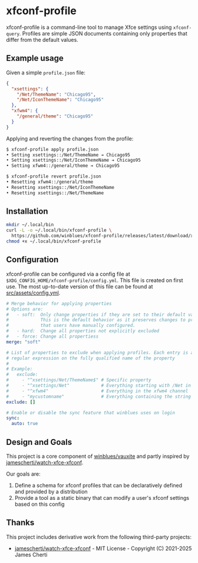 # xfconf-profile

xfconf-profile is a command-line tool to manage Xfce settings using `xfconf-query`. Profiles are simple JSON documents containing only properties that differ from the default values.


## Example usage

Given a simple `profile.json` file:
```json
{
  "xsettings": {
    "/Net/ThemeName": "Chicago95",
    "/Net/IconThemeName": "Chicago95"
  },
  "xfwm4": {
    "/general/theme": "Chicago95"
  }
}

```
Applying and reverting the changes from the profile:
```bash
$ xfconf-profile apply profile.json
• Setting xsettings::/Net/ThemeName ➔ Chicago95
• Setting xsettings::/Net/IconThemeName ➔ Chicago95
• Setting xfwm4::/general/theme ➔ Chicago95

$ xfconf-profile revert profile.json
• Resetting xfwm4::/general/theme
• Resetting xsettings::/Net/IconThemeName
• Resetting xsettings::/Net/ThemeName
```

## Installation
```bash
mkdir ~/.local/bin
curl -L -o ~/.local/bin/xfconf-profile \
  https://github.com/winblues/xfconf-profile/releases/latest/download/xfconf-profile-linux-amd64
chmod +x ~/.local/bin/xfconf-profile
```

## Configuration

xfconf-profile can be configured via a config file at `$XDG_CONFIG_HOME/xfconf-profile/config.yml`. This file is created on first use. The most up-to-date version of this file can be found at [src/assets/config.yml](https://github.com/winblues/xfconf-profile/blob/main/src/assets/config.yml).

```yaml
# Merge behavior for applying properties
# Options are:
#   - soft:  Only change properties if they are set to their default values.
#            This is the default behavior as it preserves changes to properties
#            that users have manually configured.
#   - hard:  Change all properties not explicitly excluded
#   - force: Change all propertiess
merge: "soft"

# List of properties to exclude when applying profiles. Each entry is a
# regular expression on the fully qualified name of the property
#
# Example:
#   exclude:
#     - "^xsettings/Net/ThemeName$" # Specific property
#     - "^xsettings/Net"            # Everything starting with /Net in the xsettings channel
#     - "^xfwm4"                    # Everything in the xfwm4 channel
#     - "mycustomname"              # Everything containing the string "mycustomname"
exclude: []

# Enable or disable the sync feature that winblues uses on login
sync:
  auto: true
```

## Design and Goals

This project is a core component of [winblues/vauxite](https://github.com/winblues/vauxite) and partly inspired by [jamescherti/watch-xfce-xfconf](https://github.com/jamescherti/watch-xfce-xfconf).

Our goals are:
  1. Define a schema for xfconf profiles that can be declaratively defined and provided by a distribution
  2. Provide a tool as a static binary that can modify a user's xfconf settings based on this config

## Thanks

This project includes derivative work from the following third-party projects:

- [jamescherti/watch-xfce-xfconf](https://github.com/jamescherti/watch-xfce-xfconf) - MIT License - Copyright (C) 2021-2025 James Cherti

